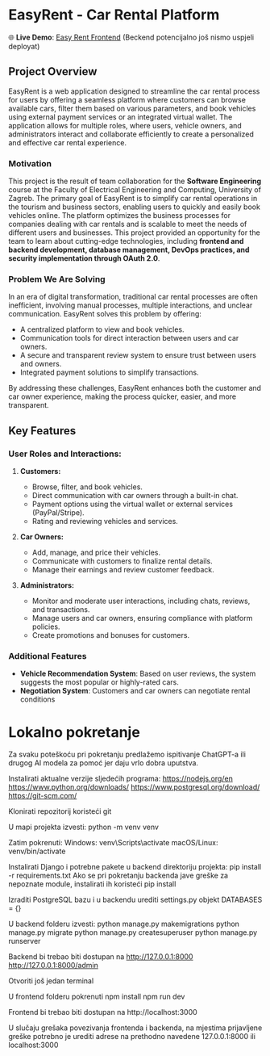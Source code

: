 # EasyRent - Car Rental Platform

🌐 **Live Demo**: [Easy Rent Frontend](https://easy-rent-ashy.vercel.app/home)    (Beckend potencijalno još nismo uspjeli deployat)

## Project Overview

EasyRent is a web application designed to streamline the car rental process for users by offering a seamless platform where customers can browse available cars, filter them based on various parameters, and book vehicles using external payment services or an integrated virtual wallet. The application allows for multiple roles, where users, vehicle owners, and administrators interact and collaborate efficiently to create a personalized and effective car rental experience.

### Motivation

This project is the result of team collaboration for the **Software Engineering** course at the Faculty of Electrical Engineering and Computing, University of Zagreb. The primary goal of EasyRent is to simplify car rental operations in the tourism and business sectors, enabling users to quickly and easily book vehicles online. The platform optimizes the business processes for companies dealing with car rentals and is scalable to meet the needs of different users and businesses. This project provided an opportunity for the team to learn about cutting-edge technologies, including **frontend and backend development, database management, DevOps practices, and security implementation through OAuth 2.0**. 


### Problem We Are Solving

In an era of digital transformation, traditional car rental processes are often inefficient, involving manual processes, multiple interactions, and unclear communication. EasyRent solves this problem by offering:
- A centralized platform to view and book vehicles.
- Communication tools for direct interaction between users and car owners.
- A secure and transparent review system to ensure trust between users and owners.
- Integrated payment solutions to simplify transactions.

By addressing these challenges, EasyRent enhances both the customer and car owner experience, making the process quicker, easier, and more transparent.

## Key Features

### User Roles and Interactions:
1. **Customers:**
   - Browse, filter, and book vehicles.
   - Direct communication with car owners through a built-in chat.
   - Payment options using the virtual wallet or external services (PayPal/Stripe).
   - Rating and reviewing vehicles and services.

2. **Car Owners:**
   - Add, manage, and price their vehicles.
   - Communicate with customers to finalize rental details.
   - Manage their earnings and review customer feedback.

3. **Administrators:**
   - Monitor and moderate user interactions, including chats, reviews, and transactions.
   - Manage users and car owners, ensuring compliance with platform policies.
   - Create promotions and bonuses for customers.

### Additional Features
- **Vehicle Recommendation System**: Based on user reviews, the system suggests the most popular or highly-rated cars.
- **Negotiation System**: Customers and car owners can negotiate rental conditions 

# Lokalno pokretanje

Za svaku poteškoću pri pokretanju predlažemo ispitivanje ChatGPT-a ili drugog AI modela za pomoć jer daju vrlo dobra uputstva.

Instalirati aktualne verzije sljedećih programa:
https://nodejs.org/en
https://www.python.org/downloads/
https://www.postgresql.org/download/
https://git-scm.com/

Klonirati repozitorij koristeći git

U mapi projekta izvesti:
python -m venv venv

Zatim pokrenuti:
Windows: venv\Scripts\activate
macOS/Linux: venv/bin/activate

Instalirati Django i potrebne pakete u backend direktoriju projekta:
pip install -r requirements.txt
Ako se pri pokretanju backenda jave greške za nepoznate module, instalirati ih koristeći pip install

Izraditi PostgreSQL bazu i u backendu urediti settings.py objekt DATABASES = {}

U backend folderu izvesti:
python manage.py makemigrations
python manage.py migrate
python manage.py createsuperuser
python manage.py runserver

Backend bi trebao biti dostupan na 
http://127.0.0.1:8000
http://127.0.0.1:8000/admin

Otvoriti još jedan terminal

U frontend folderu pokrenuti
npm install
npm run dev

Frontend bi trebao biti dostupan na
http://localhost:3000

U slučaju grešaka povezivanja frontenda i backenda, na mjestima prijavljene greške potrebno je urediti adrese na prethodno navedene 127.0.0.1:8000 ili localhost:3000
